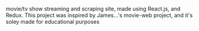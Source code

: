 movie/tv show streaming and scraping site, made using React.js, and Redux. This project was inspired by James...'s movie-web project, and it's soley made for educational purposes
